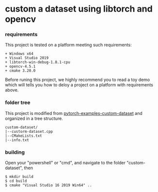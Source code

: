 # custom a dataset using libtorch and opencv
### requirements
This project is tested on a platform meeting such requirements:
```
+ Windows x64
+ Visual Studio 2019
+ libtorch-win-debug-1.8.1-cpu
+ opencv-4.5.1
+ cmake 3.20.0
```

Before runing this project, we highly recommend you to read a toy demo []() which will tells you how to deloy a project on a platform with requirements above.
### folder tree
This project is modified from [pytorch-examples-custom-dataset](https://github.com/pytorch/examples/tree/master/cpp/custom-dataset) and organized in a tree structure.
```
custom-dataset/
|--custorm-dataset.cpp
|--CMakeLists.txt
|--info.txt
```

### building
Open your "powershell" or "cmd", and navigate to the folder "custom-dataset", then
```
$ mkdir build
$ cd build
$ cmake "Visual Studio 16 2019 Win64" ..
```
